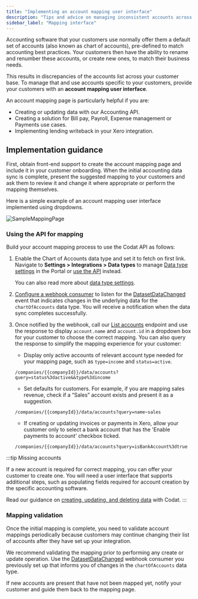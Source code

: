 ```yaml
---
title: "Implementing an account mapping user interface"
description: "Tips and advice on managing inconsistent accounts across your user base"
sidebar_label: "Mapping interface"
---
```


Accounting software that your customers use normally offer them a default set of accounts (also known as chart of accounts), pre-defined to match accounting best practices. Your customers then have the ability to rename and renumber these accounts, or create new ones, to match their business needs. 

This results in discrepancies of the accounts list across your customer base. To manage that and use accounts specific to your customers, provide your customers with an **account mapping user interface**. 

An account mapping page is particularly helpful if you are:
* Creating or updating data with our Accounting API.
* Creating a solution for Bill pay, Payroll, Expense management or Payments use cases.
* Implementing lending writeback in your Xero integration.

## Implementation guidance

First, obtain front-end support to create the account mapping page and include it in your customer onboarding. When the initial accounting data sync is complete, present the suggested mapping to your customers and ask them to review it and change it where appropriate or perform the mapping themselves.

Here is a simple example of an account mapping user interface implemented using dropdowns.

![SampleMappingPage](/img/other-guides/codatmappingpageexample.png)

### Using the API for mapping

Build your account mapping process to use the Codat API as follows:

1. Enable the Chart of Accounts data type and set it to fetch on first link. Navigate to **Settings > Integrations > Data types** to manage [Data type settings](https://app.codat.io/settings/data-types) in the Portal or [use the API](https://docs.codat.io/platform-api#/operations/update-profile-syncSettings) instead. 

    You can also read more about [data type settings](/core-concepts/data-type-settings).

2. [Configure a webhook consumer](/using-the-api/webhooks/create-consumer) to listen for the [DatasetDataChanged](/using-the-api/webhooks/event-types) event that indicates changes in the underlying data for the `chartOfAccounts` data type. You will receive a notification when the data sync completes successfully. 

3. Once notified by the webhook, call our [List accounts](/accounting-api#/operations/list-accounts) endpoint and use the response to display `account.name` and `account.id` in a dropdown box for your customer to choose the correct mapping. You can also query the response to simplify the mapping experience for your customer:  

    * Display only active accounts of relevant account type needed for your mapping page, such as `type=income` and `status=active`.  
    ```
    /companies/{{companyId}}/data/accounts?query=status%3dactive&&type%3dincome
    ```
    * Set defaults for customers. For example, if you are mapping sales revenue, check if a “Sales” account exists and present it as a suggestion.  
    ```
    /companies/{{companyId}}/data/accounts?query=name~sales
    ```
    * If creating or updating invoices or payments in Xero, allow your customer only to select a bank account that has the 'Enable payments to account' checkbox ticked.  
    ```
    /companies/{{companyId}}/data/accounts?query=isBankAccount%3dtrue
    ```

:::tip Missing accounts

If a new account is required for correct mapping, you can offer your customer to create one. You will need a user interface that supports additional steps, such as populating fields required for account creation by the specific accounting software. 

Read our guidance on [creating, updating, and deleting data](/using-the-api/push) with Codat.
:::

### Mapping validation

Once the initial mapping is complete, you need to validate account mappings periodically because customers may continue changing their list of accounts after they have set up your integration. 

We recommend validating the mapping prior to performing any create or update operation. Use the [DatasetDataChanged](/using-the-api/webhooks/event-types) webhook consumer you previously set up that informs you of changes in the `chartOfAccounts` data type. 

If new accounts are present that have not been mapped yet, notify your customer and guide them back to the mapping page.